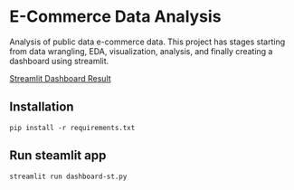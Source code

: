 # E-Commerce Data Analysis

Analysis of public data e-commerce data. This project has stages starting from data wrangling, EDA, visualization, analysis, and finally creating a dashboard using streamlit.

[Streamlit Dashboard Result](https://mzakibhr-proyek-analisis-data-dashboarddashboard-st-d12b4i.streamlit.app/)

## Installation

```
pip install -r requirements.txt
```

## Run steamlit app

```
streamlit run dashboard-st.py
```
